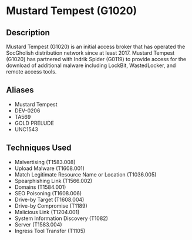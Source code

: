 # Mustard Tempest (G1020)

## Description
Mustard Tempest (G1020) is an initial access broker that has operated the SocGholish distribution network since at least 2017. Mustard Tempest (G1020) has partnered with Indrik Spider (G0119) to provide access for the download of additional malware including LockBit, WastedLocker, and remote access tools.

## Aliases
- Mustard Tempest
- DEV-0206
- TA569
- GOLD PRELUDE
- UNC1543

## Techniques Used
- Malvertising (T1583.008)
- Upload Malware (T1608.001)
- Match Legitimate Resource Name or Location (T1036.005)
- Spearphishing Link (T1566.002)
- Domains (T1584.001)
- SEO Poisoning (T1608.006)
- Drive-by Target (T1608.004)
- Drive-by Compromise (T1189)
- Malicious Link (T1204.001)
- System Information Discovery (T1082)
- Server (T1583.004)
- Ingress Tool Transfer (T1105)
